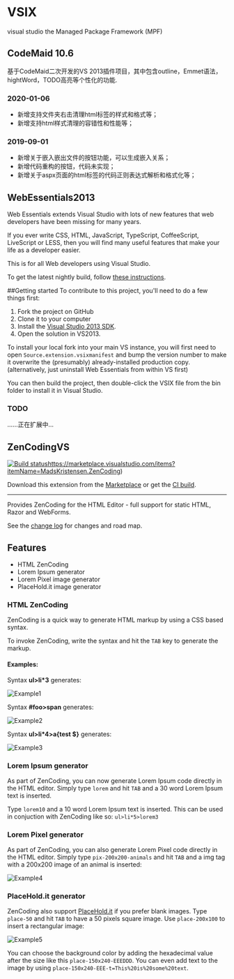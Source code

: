 # VSIX
visual studio  the Managed Package Framework (MPF)



## CodeMaid 10.6

基于CodeMaid二次开发的VS 2013插件项目，其中包含outline，Emmet语法，hightWord，TODO高亮等个性化的功能.

### 2020-01-06

* 新增支持文件夹右击清理html标签的样式和格式等；
* 新增支持html样式清理的容错性和性能等；

### 2019-09-01

* 新增关于嵌入嵌出文件的按钮功能，可以生成嵌入关系；
* 新增代码重构的按钮，代码未实现；
* 新增关于aspx页面的html标签的代码正则表达式解析和格式化等；





## WebEssentials2013

Web Essentials extends Visual Studio with lots of new features that web developers have been missing for many years. 

If you ever write CSS, HTML, JavaScript, TypeScript, CoffeeScript, LiveScript or LESS, then you will find many useful features that make your life as a developer easier. 

This is for all Web developers using Visual Studio.

To get the latest nightly build, follow [these instructions](http://vswebessentials.com/download#nightly).

##Getting started
To contribute to this project, you'll need to do a few things first:

1. Fork the project on GitHub
2. Clone it to your computer
3. Install the [Visual Studio 2013 SDK](https://www.microsoft.com/en-us/download/details.aspx?id=40758).
4. Open the solution in VS2013.

To install your local fork into your main VS instance, you will first need to open `Source.extension.vsixmanifest` and bump the version number to make it overwrite the (presumably) already-installed production copy. (alternatively, just uninstall Web Essentials from within VS first)

You can then build the project, then double-click the VSIX file from the bin folder to install it in Visual Studio.

### TODO

......正在扩展中...





## ZenCodingVS



[![Build status](https://ci.appveyor.com/api/projects/status/p6lyd0fetoa1amgy?svg=true)](https://ci.appveyor.com/project/madskristensen/zencodingvs)https://marketplace.visualstudio.com/items?itemName=MadsKristensen.ZenCoding)

Download this extension from the [Marketplace](https://marketplace.visualstudio.com/items?itemName=MadsKristensen.ZenCoding)
or get the [CI build](http://vsixgallery.com/extension/9514d70e-a7b1-4876-847d-b0d2ad0962bf/).

------

Provides ZenCoding for the HTML Editor - full support for static HTML, Razor and WebForms.

See the [change log](CHANGELOG.md) for changes and road map.

## Features

- HTML ZenCoding
- Lorem Ipsum generator
- Lorem Pixel image generator
- PlaceHold.it image generator

### HTML ZenCoding

ZenCoding is a quick way to generate HTML markup by using a CSS based syntax.

To invoke ZenCoding, write the syntax and hit the `TAB` key to generate the markup.

#### Examples:

Syntax __ul>li\*3__ generates:

![Example1](E:/OpenSource/VSIX/ZenCodingVS/art/example1.png)

Syntax __#foo>span__ generates:

![Example2](E:/OpenSource/VSIX/ZenCodingVS/art/example2.png)

Syntax __ul>li\*4>a{test $}__ generates:

![Example3](E:/OpenSource/VSIX/ZenCodingVS/art/example3.png)

### Lorem Ipsum generator

As part of ZenCoding, you can now generate Lorem Ipsum code directly in the HTML editor. Simply type `lorem` and hit `TAB` and a 30 word Lorem Ipsum text is inserted. 

Type `lorem10` and a 10 word Lorem Ipsum text is inserted. 
This can be used in conjuction with ZenCoding like so: `ul>li*5>lorem3`

### Lorem Pixel generator

As part of ZenCoding, you can also generate Lorem Pixel code directly in the HTML editor. Simply type `pix-200x200-animals` and hit `TAB` and a img tag with a 200x200 image of an animal is inserted:

![Example4](E:/OpenSource/VSIX/ZenCodingVS/art/example4.png)

### PlaceHold.it generator

ZenCoding also support [PlaceHold.it](http://placehold.it/) if you prefer blank images. Type `place-50` and hit `TAB` to have a 50 pixels square image. Use `place-200x100` to insert a rectangular image:

![Example5](E:/OpenSource/VSIX/ZenCodingVS/art/example5.png)

You can choose the background color by adding the hexadecimal value after the size like this `place-150x240-EEEDDD`. You can even add text to the image by using `place-150x240-EEE-t=This%20is%20some%20text`.